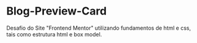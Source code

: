 # Blog-Preview-Card
Desafio do Site "Frontend Mentor" utilizando fundamentos de html e css, tais como estrutura html e box model.

